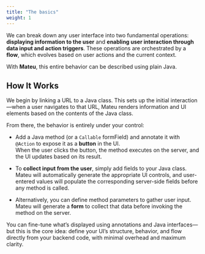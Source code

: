 ```yaml
---
title: "The basics"
weight: 1
---
```


We can break down any user interface into two fundamental operations: **displaying information to the user** and **enabling user interaction through data input and action triggers**. These operations are orchestrated by a **flow**, which evolves based on user actions and the current context.

With **Mateu**, this entire behavior can be described using plain Java.

## How It Works

We begin by linking a URL to a Java class. This sets up the initial interaction—when a user navigates to that URL, Mateu renders information and UI elements based on the contents of the Java class.

From there, the behavior is entirely under your control:

- Add a Java method (or a `Callable` formField) and annotate it with `@Action` to expose it as a **button** in the UI.  
  When the user clicks the button, the method executes on the server, and the UI updates based on its result.

- To **collect input from the user**, simply add fields to your Java class. Mateu will automatically generate the appropriate UI controls, and user-entered values will populate the corresponding server-side fields before any method is called.

- Alternatively, you can define method parameters to gather user input. Mateu will generate a **form** to collect that data before invoking the method on the server.

You can fine-tune what’s displayed using annotations and Java interfaces—but this is the core idea: define your UI’s structure, behavior, and flow directly from your backend code, with minimal overhead and maximum clarity.
